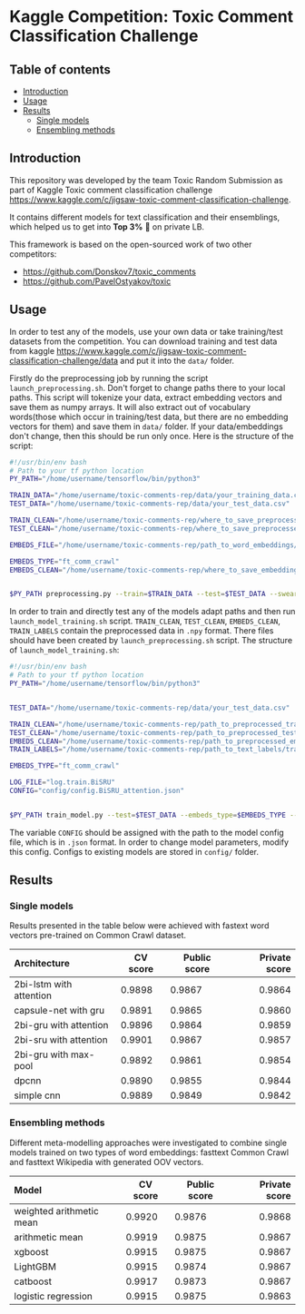 # Kaggle Competition: Toxic Comment Classification Challenge
## Table of contents

* [Introduction](#introduction)
* [Usage](#usage)
* [Results](#results)
   * [Single models](#single-models)
   * [Ensembling methods](#ensembling-methods)


## Introduction
This repository was developed by the team Toxic Random Submission as part of Kaggle Toxic comment classification challenge https://www.kaggle.com/c/jigsaw-toxic-comment-classification-challenge.

It contains different models for text classification and their ensemblings, which helped us to get into **Top 3%**  :hatched_chick: on private LB.

This framework is based on the open-sourced work of two other competitors:
 - https://github.com/Donskov7/toxic_comments
 - https://github.com/PavelOstyakov/toxic
## Usage

In order to test any of the models, use your own data or take training/test datasets from the competition.
You can download training and test data from kaggle https://www.kaggle.com/c/jigsaw-toxic-comment-classification-challenge/data and put it into the `data/` folder.
 
Firstly do the preprocessing job by running the script `launch_preprocessing.sh`. Don't forget to change paths there to your local paths. This script will tokenize your data, extract embedding vectors and save them as numpy arrays. It will also extract out of vocabulary words(those which occur in training/test data, but there are no embedding vectors for them) and save them in `data/` folder. If your data/embeddings don't change, then this should be run only once. Here is the structure of the script:


```` bash
#!/usr/bin/env bash
# Path to your tf python location
PY_PATH="/home/username/tensorflow/bin/python3"

TRAIN_DATA="/home/username/toxic-comments-rep/data/your_training_data.csv"
TEST_DATA="/home/username/toxic-comments-rep/data/your_test_data.csv"

TRAIN_CLEAN="/home/username/toxic-comments-rep/where_to_save_preprocessed_train_data/train.clean.npy"
TEST_CLEAN="/home/username/toxic-comments-rep/where_to_save_preprocessed_test_data/test.clean.npy"

EMBEDS_FILE="/home/username/toxic-comments-rep/path_to_word_embeddings/embeds.vec"

EMBEDS_TYPE="ft_comm_crawl"
EMBEDS_CLEAN="/home/username/toxic-comments-rep/where_to_save_embedding_vectors/embeds.clean.npy"


$PY_PATH preprocessing.py --train=$TRAIN_DATA --test=$TEST_DATA --swear-words=$SWEAR_FILE --embeds=$EMBEDS_FILE --embeds-type=$EMBEDS_TYPE --embeds-clean=$EMBEDS_CLEAN --wrong-words=$WRONG_WORDS_FILE --train-clean=$TRAIN_CLEAN --test-clean=$TEST_CLEAN

````


In order to train and directly test any of the models adapt paths and then run `launch_model_training.sh` script. `TRAIN_CLEAN`, `TEST_CLEAN`, `EMBEDS_CLEAN`, `TRAIN_LABELS` contain the preprocessed data in `.npy` format. There files should have been created by `launch_preprocessing.sh` script. The structure of `launch_model_training.sh`:


```` bash
#!/usr/bin/env bash
# Path to your tf python location
PY_PATH="/home/username/tensorflow/bin/python3"


TEST_DATA="/home/username/toxic-comments-rep/data/your_test_data.csv"

TRAIN_CLEAN="/home/username/toxic-comments-rep/path_to_preprocessed_train_data/train.clean.npy"
TEST_CLEAN="/home/username/toxic-comments-rep/path_to_preprocessed_test_data/test.clean.npy"
EMBEDS_CLEAN="/home/username/toxic-comments-rep/path_to_preprocessed_embeddings/embeds.clean.npy"
TRAIN_LABELS="/home/username/toxic-comments-rep/path_to_text_labels/train.labels.npy"

EMBEDS_TYPE="ft_comm_crawl"

LOG_FILE="log.train.BiSRU"
CONFIG="config/config.BiSRU_attention.json"


$PY_PATH train_model.py --test=$TEST_DATA --embeds_type=$EMBEDS_TYPE --train-clean=$TRAIN_CLEAN --test-clean=$TEST_CLEAN --embeds-clean=$EMBEDS_CLEAN --train-labels=$TRAIN_LABELS --config=$CONFIG --logger=$LOG_FILE

````

The variable `CONFIG` should be assigned with the path to the model config file, which is in `.json` format. In order to change model parameters, modify this config. Configs to existing models are stored in `config/` folder.


## Results

### Single models

Results presented in the table below were achieved with fastext word vectors pre-trained on Common Crawl dataset.

| Architecture            | CV score | Public score | Private score | 
| :---------------------- | -------- | ------------ |  -----------: |
| 2bi-lstm with attention | 0.9898   | 0.9867       | 0.9864        |
| capsule-net with gru    | 0.9891   | 0.9865       | 0.9860        |
| 2bi-gru with attention  | 0.9896   | 0.9864       | 0.9859        |
| 2bi-sru with attention  | 0.9901   | 0.9867       | 0.9857        |
| 2bi-gru with max-pool   | 0.9892   | 0.9861       | 0.9854        |
| dpcnn                   | 0.9890   | 0.9855       | 0.9844        | 
| simple cnn              | 0.9889   | 0.9849       | 0.9842        |

### Ensembling methods
Different meta-modelling approaches were investigated to combine single models trained on two types of word embeddings: fasttext Common Crawl and fasttext Wikipedia with generated OOV vectors.

| Model                    | CV score | Public score | Private score | 
| :----------------------- | -------- | ------------ |  -----------: |
| weighted arithmetic mean | 0.9920   | 0.9876       | 0.9868        |
| arithmetic mean          | 0.9919   | 0.9875       | 0.9867        |
| xgboost                  | 0.9915   | 0.9875       | 0.9867        |
| LightGBM                 | 0.9915   | 0.9874       | 0.9867        |
| catboost                 | 0.9917   | 0.9873       | 0.9867        |
| logistic regression      | 0.9915   | 0.9875       | 0.9863        | 
